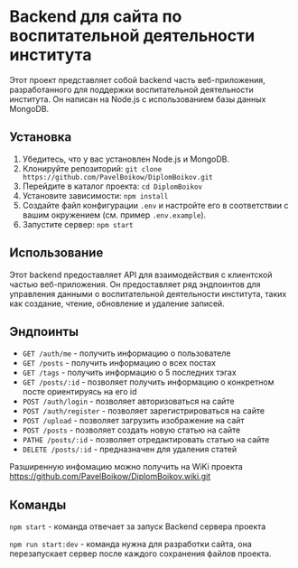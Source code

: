 # Backend для сайта по воспитательной деятельности института

Этот проект представляет собой backend часть веб-приложения, разработанного для поддержки воспитательной деятельности института. Он написан на Node.js с использованием базы данных MongoDB.

## Установка

1. Убедитесь, что у вас установлен Node.js и MongoDB.
2. Клонируйте репозиторий: `git clone https://github.com/PavelBoikow/DiplomBoikov.git`
3. Перейдите в каталог проекта: `cd DiplomBoikov`
4. Установите зависимости: `npm install`
5. Создайте файл конфигурации `.env` и настройте его в соответствии с вашим окружением (см. пример `.env.example`).
6. Запустите сервер: `npm start`

## Использование

Этот backend предоставляет API для взаимодействия с клиентской частью веб-приложения. Он предоставляет ряд эндпоинтов для управления данными о воспитательной деятельности института, таких как создание, чтение, обновление и удаление записей.

## Эндпоинты

- `GET /auth/me` - получить информацию о пользователе
- `GET /posts` - получить информацию о всех постах
- `GET /tags` - получить информацию о 5 последних тэгах 
- `GET /posts/:id` - позволяет получить информацию о конкретном посте ориентируясь на его id
- `POST /auth/login` - позволяет авторизоваться на сайте
- `POST /auth/register` - позволяет зарегистрироваться на сайте
- `POST /upload` - позволяет загрузить изображение на сайт
- `POST /posts` - позволяет создать новую статью на сайте 
- `PATHE /posts/:id` - позволяет отредактировать статью на сайте
- `DELETE /posts/:id` - предназначен для удаления статей

Разширенную инфомацию можно получить на WiKi проекта
https://github.com/PavelBoikow/DiplomBoikov.wiki.git


## Команды
`npm start` - команда отвечает за запуск Backend сервера проекта

`npm run start:dev` - команда нужна для разработки сайта, она перезапускает сервер после каждого сохранения файлов проекта.
